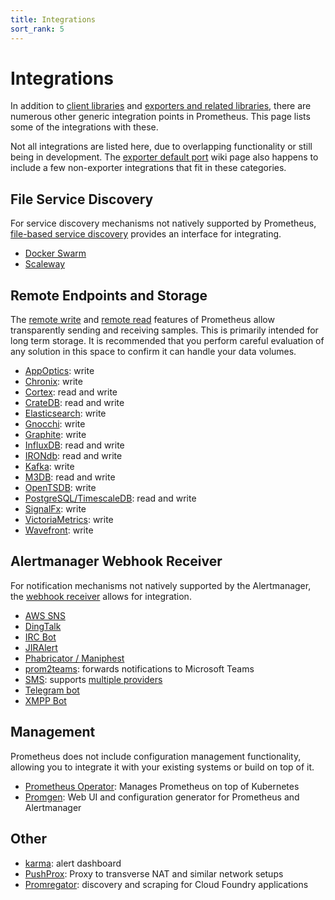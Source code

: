 ```yaml
---
title: Integrations
sort_rank: 5
---
```


# Integrations

In addition to [client libraries](/docs/instrumenting/clientlibs/) and
[exporters and related libraries](/docs/instrumenting/exporters/), there are
numerous other generic integration points in Prometheus. This page lists some
of the integrations with these.


Not all integrations are listed here, due to overlapping functionality or still
being in development. The [exporter default
port](https://github.com/prometheus/prometheus/wiki/Default-port-allocations)
wiki page also happens to include a few non-exporter integrations that fit in
these categories.

## File Service Discovery

For service discovery mechanisms not natively supported by Prometheus,
[file-based service discovery](/docs/operating/configuration/#%3Cfile_sd_config%3E) provides an interface for integrating.

 * [Docker Swarm](https://github.com/ContainerSolutions/prometheus-swarm-discovery)
 * [Scaleway](https://github.com/scaleway/prometheus-scw-sd)

## Remote Endpoints and Storage

The [remote write](/docs/operating/configuration/#%3Cremote_write%3E) and [remote read](/docs/operating/configuration/#%3Cremote_read%3E)
features of Prometheus allow transparently sending and receiving samples. This
is primarily intended for long term storage. It is recommended that you perform
careful evaluation of any solution in this space to confirm it can handle your
data volumes.

  * [AppOptics](https://github.com/solarwinds/prometheus2appoptics): write
  * [Chronix](https://github.com/ChronixDB/chronix.ingester): write
  * [Cortex](https://github.com/cortexproject/cortex): read and write
  * [CrateDB](https://github.com/crate/crate_adapter): read and write
  * [Elasticsearch](https://github.com/infonova/prometheusbeat): write
  * [Gnocchi](https://gnocchi.xyz/prometheus.html): write
  * [Graphite](https://github.com/prometheus/prometheus/tree/master/documentation/examples/remote_storage/remote_storage_adapter): write
  * [InfluxDB](https://docs.influxdata.com/influxdb/latest/supported_protocols/prometheus): read and write
  * [IRONdb](https://github.com/circonus-labs/irondb-prometheus-adapter): read and write
  * [Kafka](https://github.com/Telefonica/prometheus-kafka-adapter): write
  * [M3DB](https://m3db.github.io/m3/integrations/prometheus): read and write
  * [OpenTSDB](https://github.com/prometheus/prometheus/tree/master/documentation/examples/remote_storage/remote_storage_adapter): write
  * [PostgreSQL/TimescaleDB](https://github.com/timescale/prometheus-postgresql-adapter): read and write
  * [SignalFx](https://github.com/signalfx/metricproxy#prometheus): write
  * [VictoriaMetrics](https://github.com/VictoriaMetrics/VictoriaMetrics): write
  * [Wavefront](https://github.com/wavefrontHQ/prometheus-storage-adapter): write

## Alertmanager Webhook Receiver

For notification mechanisms not natively supported by the Alertmanager, the
[webhook receiver](/docs/alerting/configuration/#webhook_config) allows for integration.

  * [AWS SNS](https://github.com/DataReply/alertmanager-sns-forwarder)
  * [DingTalk](https://github.com/timonwong/prometheus-webhook-dingtalk)
  * [IRC Bot](https://github.com/multimfi/bot)
  * [JIRAlert](https://github.com/free/jiralert)
  * [Phabricator / Maniphest](https://github.com/knyar/phalerts)
  * [prom2teams](https://github.com/idealista/prom2teams): forwards notifications to Microsoft Teams
  * [SMS](https://github.com/messagebird/sachet): supports [multiple providers](https://github.com/messagebird/sachet/blob/master/examples/config.yaml)
  * [Telegram bot](https://github.com/inCaller/prometheus_bot)
  * [XMPP Bot](https://github.com/jelmer/prometheus-xmpp-alerts)

## Management

Prometheus does not include configuration management functionality, allowing
you to integrate it with your existing systems or build on top of it.

  * [Prometheus Operator](https://github.com/coreos/prometheus-operator): Manages Prometheus on top of Kubernetes
  * [Promgen](https://github.com/line/promgen): Web UI and configuration generator for Prometheus and Alertmanager

## Other

  * [karma](https://github.com/prymitive/karma): alert dashboard
  * [PushProx](https://github.com/RobustPerception/PushProx): Proxy to transverse NAT and similar network setups
  * [Promregator](https://github.com/promregator/promregator): discovery and scraping for Cloud Foundry applications
